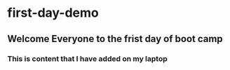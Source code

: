 # first-day-demo

## Welcome Everyone to the frist day of boot camp

### This is content that I have added on my laptop